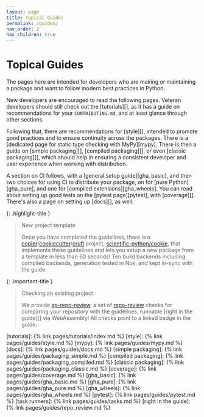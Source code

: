 ```yaml
---
layout: page
title: Topical Guides
permalink: /guides/
nav_order: 2
has_children: true
---
```


# Topical Guides

The pages here are intended for developers who are making or maintaining a
package and want to follow modern best practices in Python.

New developers are encouraged to read the following pages. Veteran developers
should still check out the [tutorials][], as it has a guide on recommendations
for your `CONTRIBUTING.md`, and at least glance through other sections.

Following that, there are recommendations for [style][], intended to promote
good practices and to ensure continuity across the packages. There is a
[dedicated page for static type checking with MyPy][mypy]. There is then a guide
on [simple packaging][], [compiled packaging][], or even [classic packaging][], which
should help in ensuring a consistent developer and user experience when working with
distribution.

A section on CI follows, with a [general setup guide][gha_basic], and then two
choices for using CI to distribute your package, on for [pure Python][gha_pure],
and one for [compiled extensions][gha_wheels]. You can read about setting up
good tests on the [pytest page][pytest], with [coverage][]. There's also a page
on setting up [docs][], as well.

{: .highlight-title }

> New project template
>
> Once you have completed the guidelines, there is a
> [copier][]/[cookiecutter][]/[cruft][] project, [scientific-python/cookie][],
> that implements these guidelines and lets you setup a new package from a
> template in less than 60 seconds! Ten build backends including compiled
> backends, generation tested in Nox, and kept in-sync with the guide.

{: .important-title }

> Checking an existing project
>
> We provide [sp-repo-review][], a set of [repo-review][] checks for comparing
> your repository with the guidelines, runnable [right in the guide][] via WebAssembly!
> All checks point to a linked badge in the guide.

<!-- prettier-ignore-start -->

[tutorials]:          {% link pages/tutorials/index.md %}
[style]:              {% link pages/guides/style.md %}
[mypy]:               {% link pages/guides/mypy.md %}
[docs]:               {% link pages/guides/docs.md %}
[simple packaging]:   {% link pages/guides/packaging_simple.md %}
[compiled packaging]: {% link pages/guides/packaging_compiled.md %}
[classic packaging]:  {% link pages/guides/packaging_classic.md %}
[coverage]:           {% link pages/guides/coverage.md %}
[gha_basic]:          {% link pages/guides/gha_basic.md %}
[gha_pure]:           {% link pages/guides/gha_pure.md %}
[gha_wheels]:         {% link pages/guides/gha_wheels.md %}
[pytest]:             {% link pages/guides/pytest.md %}
[task runners]:       {% link pages/guides/tasks.md  %}
[right in the guide]: {% link pages/guides/repo_review.md %}

[cookiecutter]:             https://cookiecutter.readthedocs.io
[copier]:                   https://copier.readthedocs.io
[cruft]:                    https://cruft.github.io/cruft
[repo-review]:              https://repo-review.readthedocs.io
[sp-repo-review]:           https://pypi.org/project/sp-repo-review
[scientific-python/cookie]: https://github.com/scientific-python/cookie

<!-- prettier-ignore-end -->
